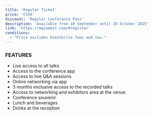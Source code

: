```yaml
---
title: 'Regular Ticket'
price: '€550'
discount: 'Regular Conference Pass'
description: 'Available from 18 September until 28 October 2025'
link: 'https://mqsummit.com/#register'
conditions:
  - "Price excludes Eventbrite fees and tax."
---
```


### FEATURES

- Live access to all talks
- Access to the conference app
- Access to live Q&A sessions
- Online networking via app
- 3 months exclusive access to the recorded talks
- Access to networking and exhibitors area at the venue
- Conference souvenir
- Lunch and beverages
- Drinks at the reception
